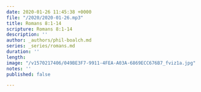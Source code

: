 ```yaml
---
date: 2020-01-26 11:45:38 +0000
file: "/2020/2020-01-26.mp3"
title: Romans 8:1-14
scripture: Romans 8:1-14
description: ''
author: _authors/phil-boalch.md
series: _series/romans.md
duration: ''
length: 
image: "/v1570217406/049BE3F7-9911-4FEA-A03A-6869ECC676B7_fviz1a.jpg"
notes: ''
published: false

---
```

